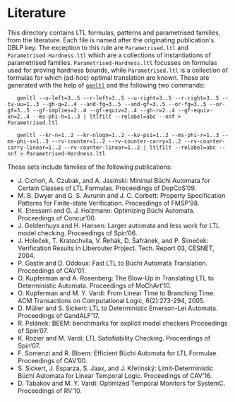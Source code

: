 # Literature

This directory contains LTL formulas, patterns and parametrised families, from the literature. Each file is named after the originating publication's DBLP key. The exception to this rule are `Parametrised.ltl` and `Parametrised-Hardness.ltl` which are a collections of instantiations of parametrised families. `Parametrised-Hardness.ltl` focusses on formulas used for proving hardness bounds, while `Parametrised.ltl` is a collection of formulas for which (ad-hoc) optimal translation are known. These are generated with the help of [`genltl`](https://spot.lrde.epita.fr/genltl.html) and the following two commands:

```
   genltl --u-left=3..5 --r-left=3..5 --u-right=3..5 --r-right=3..5 --tv-uu=1..3 --gh-q=2..4 --and-fg=3..5 --and-gf=3..5 --or-fg=3..5 --or-gf=3..5 --gf-implies=2..4 --gf-equiv=2..4 --gh-r=2..4 --gf-equiv-xn=2..4 --ms-phi-h=1..3 | ltlfilt --relabel=abc --nnf > Parametrised.ltl
```

```
   genltl --kr-n=1..2 --kr-nlogn=1..2 --kv-psi=1..2 --ms-phi-r=1..3 --ms-phi-s=1..3 --rv-counter=1..2 --rv-counter-carry=1..2 --rv-counter-carry-linear=1..2 --rv-counter-linear=1..2 | ltlfilt --relabel=abc --nnf > Parametrised-Hardness.ltl
```

These sets include families of the following publications:

* J. Cichoń, A. Czubak, and A. Jasiński: Minimal Büchi Automata for Certain Classes of LTL Formulas. Proceedings of DepCoS’09.
* M. B. Dwyer and G. S. Avrunin and J. C. Corbett: Property Specification Patterns for Finite-state Verification. Proceedings of FMSP’98.
* K. Etessami and G. J. Holzmann: Optimizing Büchi Automata. Proceedings of Concur’00.
* J. Geldenhuys and H. Hansen: Larger automata and less work for LTL model checking. Proceedings of Spin’06.
* J. Holeček, T. Kratochvila, V. Řehák, D. Šafránek, and P. Šimeček: Verification Results in Liberouter Project. Tech. Report 03, CESNET, 2004.
* P. Gastin and D. Oddoux: Fast LTL to Büchi Automata Translation. Proceedings of CAV’01.
* O. Kupferman and A. Rosenberg: The Blow-Up in Translating LTL to Deterministic Automata. Proceedings of MoChArt’10.
* O. Kupferman and M. Y. Vardi: From Linear Time to Branching Time. ACM Transactions on Computational Logic, 6(2):273-294, 2005.
* D. Müller and S. Sickert: LTL to Deterministic Emerson-Lei Automata. Proceedings of GandALF’17.
* R. Pelánek: BEEM: benchmarks for explicit model checkers Proceedings of Spin’07.
* K. Rozier and M. Vardi: LTL Satisfiability Checking. Proceedings of Spin’07.
* F. Somenzi and R. Bloem: Efficient Büchi Automata for LTL Formulae. Proceedings of CAV’00.
* S. Sickert, J. Esparza, S. Jaax, and J. Křetínský: Limit-Deterministic Büchi Automata for Linear Temporal Logic. Proceedings of CAV’16.
* D. Tabakov and M. Y. Vardi: Optimized Temporal Monitors for SystemC. Proceedings of RV’10.

